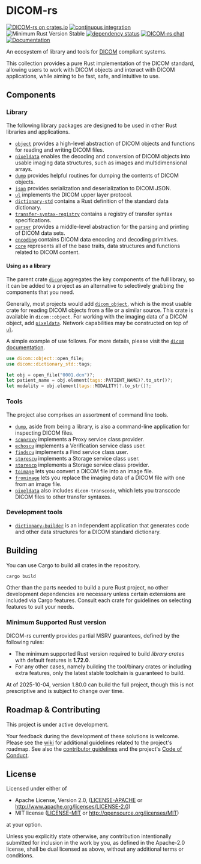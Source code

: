 # DICOM-rs

[![DICOM-rs on crates.io](https://img.shields.io/crates/v/dicom.svg)](https://crates.io/crates/dicom)
[![continuous integration](https://github.com/Enet4/dicom-rs/actions/workflows/rust.yml/badge.svg)](https://github.com/Enet4/dicom-rs/actions/workflows/rust.yml)
![Minimum Rust Version Stable](https://img.shields.io/badge/Minimum%20Rust%20Version-stable-green.svg)
[![dependency status](https://deps.rs/repo/github/Enet4/dicom-rs/status.svg)](https://deps.rs/repo/github/Enet4/dicom-rs)
[![DICOM-rs chat](https://img.shields.io/badge/zulip-join_chat-brightgreen.svg)](https://dicom-rs.zulipchat.com/)
[![Documentation](https://docs.rs/dicom/badge.svg)](https://docs.rs/dicom)

An ecosystem of library and tools for [DICOM](https://dicomstandard.org) compliant systems.

This collection provides a pure Rust implementation of the DICOM standard,
allowing users to work with DICOM objects
and interact with DICOM applications,
while aiming to be fast, safe, and intuitive to use.

## Components

### Library

The following library packages are designed to be used in
other Rust libraries and applications.

- [`object`](object) provides a high-level abstraction of DICOM objects
  and functions for reading and writing DICOM files.
- [`pixeldata`](pixeldata) enables the decoding and conversion of DICOM objects
  into usable imaging data structures,
  such as images and multidimensional arrays.
- [`dump`](dump) provides helpful routines for
  dumping the contents of DICOM objects.
- [`json`](json) provides serialization and deserialization to DICOM JSON.
- [`ul`](ul) implements the DICOM upper layer protocol.
- [`dictionary-std`](dictionary-std) contains a Rust definition of
  the standard data dictionary.
- [`transfer-syntax-registry`](transfer-syntax-registry) contains a registry of
  transfer syntax specifications.
- [`parser`](parser) provides a middle-level abstraction
  for the parsing and printing of DICOM data sets.
- [`encoding`](encoding) contains DICOM data encoding and decoding primitives.
- [`core`](core) represents all of the base traits,
  data structures and functions related to DICOM content.

#### Using as a library

The parent crate [`dicom`](parent) aggregates the key components of the full library,
so it can be added to a project as an alternative to
selectively grabbing the components that you need.

Generally, most projects would add [`dicom_object`](object),
which is the most usable crate for reading DICOM objects from a file or a similar source.
This crate is available in `dicom::object`.
For working with the imaging data of a DICOM object,
add [`pixeldata`](pixeldata).
Network capabilities may be constructed on top of [`ul`](ul).

A simple example of use follows.
For more details,
please visit the [`dicom` documentation](https://docs.rs/dicom).

```rust
use dicom::object::open_file;
use dicom::dictionary_std::tags;

let obj = open_file("0001.dcm")?;
let patient_name = obj.element(tags::PATIENT_NAME)?.to_str()?;
let modality = obj.element(tags::MODALITY)?.to_str()?;
```

### Tools

The project also comprises an assortment of command line tools.

- [`dump`](dump), aside from being a library,
  is also a command-line application for inspecting DICOM files.
- [`scpproxy`](scpproxy) implements a Proxy service class provider.
- [`echoscu`](echoscu) implements a Verification service class user.
- [`findscu`](findscu) implements a Find service class user.
- [`storescu`](storescu) implements a Storage service class user.
- [`storescp`](storescp) implements a Storage service class provider.
- [`toimage`](toimage) lets you convert a DICOM file into an image file.
- [`fromimage`](fromimage) lets you replace the imaging data of a DICOM file
  with one from an image file.
- [`pixeldata`](pixeldata) also includes `dicom-transcode`,
  which lets you transcode DICOM files to other transfer syntaxes.

### Development tools

- [`dictionary-builder`](dictionary-builder) is an independent application that
  generates code and other data structures for a DICOM standard dictionary.

## Building

You can use Cargo to build all crates in the repository.

```sh
cargo build
```

Other than the parts needed to build a pure Rust project,
no other development dependencies are necessary
unless certain extensions are included via Cargo features.
Consult each crate for guidelines on selecting features to suit your needs.

### Minimum Supported Rust version

DICOM-rs currently provides partial MSRV guarantees,
defined by the following rules:

- The minimum supported Rust version required to build _library crates_ with default features is **1.72.0**.
- For any other cases, namely building the tool/binary crates or including extra features,
  only the latest stable toolchain is guaranteed to build.

At of 2025-10-04, version 1.80.0 can build the full project,
though this is not prescriptive and is subject to change over time.

## Roadmap & Contributing

This project is under active development.

Your feedback during the development of these solutions is welcome. Please see the [wiki](https://github.com/Enet4/dicom-rs/wiki)
for additional guidelines related to the project's roadmap.
See also the [contributor guidelines](CONTRIBUTING.md) and the project's [Code of Conduct](CODE_OF_CONDUCT.md).

## License

Licensed under either of

- Apache License, Version 2.0, ([LICENSE-APACHE](LICENSE-APACHE) or <http://www.apache.org/licenses/LICENSE-2.0>)
- MIT license ([LICENSE-MIT](LICENSE-MIT) or <http://opensource.org/licenses/MIT>)

at your option.

Unless you explicitly state otherwise, any contribution intentionally submitted
for inclusion in the work by you, as defined in the Apache-2.0 license, shall be dual licensed as above, without any
additional terms or conditions.
